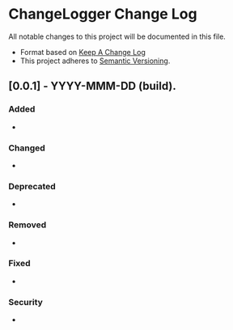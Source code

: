 # ChangeLogger Change Log
All notable changes to this project will be documented in this file.

* Format based on [Keep A Change Log](https://keepachangelog.com/en/1.0.0/)
* This project adheres to [Semantic Versioning](http://semver.org/). 

## [0.0.1] - YYYY-MMM-DD (build). 
### Added
-

### Changed
-

### Deprecated
-

### Removed
-

### Fixed
-

### Security
-
